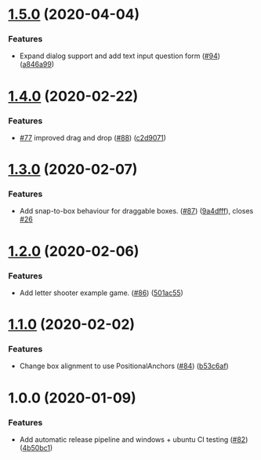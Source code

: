 # [1.5.0](https://github.com/MartinHowarth/shimmer/compare/1.4.0...1.5.0) (2020-04-04)


### Features

* Expand dialog support and add text input question form ([#94](https://github.com/MartinHowarth/shimmer/issues/94)) ([a846a99](https://github.com/MartinHowarth/shimmer/commit/a846a998d1b1638739eb83788f3462ddc62aaf20))

# [1.4.0](https://github.com/MartinHowarth/shimmer/compare/1.3.0...1.4.0) (2020-02-22)


### Features

* [#77](https://github.com/MartinHowarth/shimmer/issues/77) improved drag and drop ([#88](https://github.com/MartinHowarth/shimmer/issues/88)) ([c2d9071](https://github.com/MartinHowarth/shimmer/commit/c2d9071aef5a831d43821a273d539c428cd0e65a))

# [1.3.0](https://github.com/MartinHowarth/shimmer/compare/1.2.0...1.3.0) (2020-02-07)


### Features

* Add snap-to-box behaviour for draggable boxes. ([#87](https://github.com/MartinHowarth/shimmer/issues/87)) ([9a4dfff](https://github.com/MartinHowarth/shimmer/commit/9a4dfff1cccccfd2f75cd6f86e8e5d1cac96505a)), closes [#26](https://github.com/MartinHowarth/shimmer/issues/26)

# [1.2.0](https://github.com/MartinHowarth/shimmer/compare/1.1.0...1.2.0) (2020-02-06)


### Features

* Add letter shooter example game. ([#86](https://github.com/MartinHowarth/shimmer/issues/86)) ([501ac55](https://github.com/MartinHowarth/shimmer/commit/501ac55bbce4d5ee1d66bcff1e6931dd59ace5cf))

# [1.1.0](https://github.com/MartinHowarth/shimmer/compare/1.0.0...1.1.0) (2020-02-02)


### Features

* Change box alignment to use PositionalAnchors ([#84](https://github.com/MartinHowarth/shimmer/issues/84)) ([b53c6af](https://github.com/MartinHowarth/shimmer/commit/b53c6af883aa26a12fa3a2cffd452e86e3ede266))

# 1.0.0 (2020-01-09)


### Features

* Add automatic release pipeline and windows + ubuntu CI testing ([#82](https://github.com/MartinHowarth/shimmer/issues/82)) ([4b50bc1](https://github.com/MartinHowarth/shimmer/commit/4b50bc10582270aa0f8b166bae616c2bcd293922))
